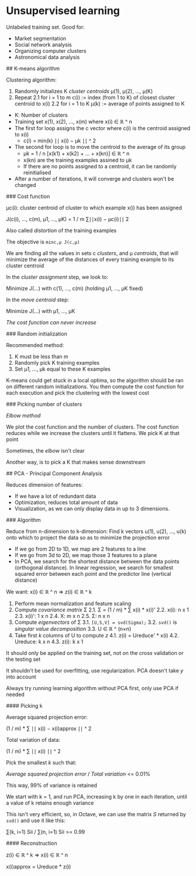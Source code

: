 # Unsupervised learning

Unlabeled training set. Good for:

* Market segmentation
* Social network analysis
* Organizing computer clusters
* Astronomical data analysis

## K-means algorithm

Clustering algorithm:

1. Randomly initializes K _cluster centroids_ μ(1), μ(2), ..., μ(K)
2. Repeat
    2.1 for i = 1 to m
            c(i) := index (from 1 to K) of closest cluster centroid to x(i)
    2.2 for i = 1 to K
            μ(k) := average of points assigned to K

* K: Number of clusters
* Training set x(1), x(2), ..., x(m) where x(i) ∈ ℝ ^ n
* The first for loop assigns the c vector where c(i) is the centroid assigned to x(i)
    - c(i) = min(k) ∣∣ x(i) − μk ∣∣ ^ 2
* The second for loop is to move the centroid to the average of its group
    - μk = 1 / n [x(k1) + x(k2) + … + x(kn)] ∈ ℝ ^ n
    - x(kn) are the training examples assined to μk
    - If there are no points assigned to a centroid, it can be randomly reinitialised
* After a number of iterations, it will converge and clusters won't be changed

### Cost function

μc(i): cluster centroid of cluster to which example x(i) has been assigned

J(c(i), …, c(m), μ1, …, μK) = 1 / m ∑∣∣x(i) − μc(i)∣∣ 2

Also called _distortion_ of the training examples

The objective is `minc,μ J(c,μ)`

We are finding all the values in sets c _clusters_, and μ _centroids_, that will minimize the average of the distances of every training example to its cluster centroid

In the _cluster assignment_ step, we look to:

Minimize J(…) with c(1), …, c(m) (holding μ1, …, μK fixed)

In the _move centroid_ step:

Minimize J(…) with μ1, …, μK

*The cost function can never increase*

### Random initialization

Recommended method:

1. K must be less than m
2. Randomly pick K training examples
3. Set μ1, …, μk equal to these K examples

K-means could get stuck in a local optima, so the algorithm should be ran on different random initializations. You then compute the cost function for each execution and pick the clustering with the lowest cost

### Picking number of clusters

*Elbow method*

We plot the cost function and the number of clusters. The cost function reduces while we increase the clusters until it flattens. We pick K at that point

Sometimes, the _elbow_ isn't clear

Another way, is to pick a K that makes sense downstream

## PCA - Principal Component Analysis

Reduces dimension of features:

* If we have a lot of redundant data
* Optimization, reduces total amount of data
* Visualization, as we can only display data in up to 3 dimensions.

### Algorithm

Reduce from n-dimension to k-dimension: Find k vectors u(1), u(2), …, u(k) onto which to project the data so as to minimize the projection error

* If we go from 2D to 1D, we map are 2 features to a line
* If we go from 3d to 2D, we map those 3 features to a plane
* In PCA, we search for the shortest distance between the data points (orthogonal distance). In linear regression, we search for smallest squared error between each point and the predictor line (vertical distance)

We want: x(i) ∈ ℝ ^ n => z(i) ∈ ℝ ^ k
1. Perform mean normalization and feature scaling
2. Compute _covariance matrix_ Σ
    2.1. Σ = (1 / m) * ∑ x(i) * x(i)' 
    2.2. x(i): n x 1
    2.3. x(i)': 1 x n
    2.4. X: m x n
    2.5. Σ: n x n
3. Compute _eigenvectors_ of Σ
    3.1. `[U,S,V] = svd(Sigma);`
    3.2. `svd()` is _singular value decomposition_
    3.3. U ∈ ℝ ^ (n×n)
4. Take first *k* columns of U to compute *z*
    4.1. z(i) = Ureduce' * x(i)
    4.2. Ureduce: k x n
    4.3. z(i): k x 1

It should only be applied on the training set, not on the cross validation or the testing set

It shouldn't be used for overfitting, use regularization. PCA doesn't take *y* into account

Always try running learning algorithm without PCA first, only use PCA if needed

#### Picking k

Average squared projection error:

(1 / m) * ∑ ∣∣ x(i) − x(i)approx ∣∣ ^ 2

Total variation of data:

(1 / m) * ∑ ∣∣ x(i) ∣∣ ^ 2

Pick the smallest _k_ such that:

*Average squared projection error* / *Total variation* <= 0.01%

This way, 99% of variance is retained

We start with k = 1, and run PCA, increasing k by one in each iteration, until a value of k retains enough variance

This isn't very efficient, so, in Octave, we can use the matrix _S_ returned by `svd()` and use it like this:

∑(k, i=1) Sii / ∑(n, i=1) Sii >= 0.99

#### Reconstruction

z(i) ∈ ℝ ^ k => x(i) ∈ ℝ ^ n

x(i)approx = Ureduce * z(i)